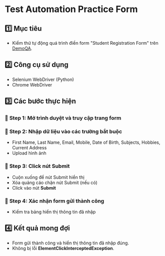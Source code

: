 # Test Automation Practice Form

## 1️⃣ **Mục tiêu**
- Kiểm thử tự động quá trình điền form "Student Registration Form" trên [DemoQA](https://demoqa.com/automation-practice-form).

## 2️⃣ **Công cụ sử dụng**
- Selenium WebDriver (Python)
- Chrome WebDriver

## 3️⃣ **Các bước thực hiện**
### 🔹 **Step 1**: Mở trình duyệt và truy cập trang form
### 🔹 **Step 2**: Nhập dữ liệu vào các trường bắt buộc
- First Name, Last Name, Email, Mobile, Date of Birth, Subjects, Hobbies, Current Address
- Upload hình ảnh

### 🔹 **Step 3**: Click nút **Submit**
- Cuộn xuống để nút Submit hiển thị
- Xóa quảng cáo chặn nút Submit (nếu có)
- Click vào nút **Submit**

### 🔹 **Step 4**: Xác nhận form gửi thành công
- Kiểm tra bảng hiển thị thông tin đã nhập

## 4️⃣ **Kết quả mong đợi**
- Form gửi thành công và hiển thị thông tin đã nhập đúng.
- Không bị lỗi **ElementClickInterceptedException**.
